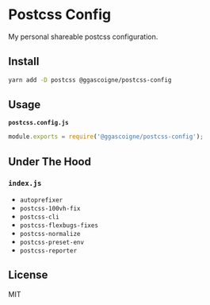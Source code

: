 # Postcss Config

My personal shareable postcss configuration.

## Install

```bash
yarn add -D postcss @ggascoigne/postcss-config
```

## Usage

**`postcss.config.js`**

```js
module.exports = require('@ggascoigne/postcss-config');
```

## Under The Hood

### `index.js`

- `autoprefixer`
- `postcss-100vh-fix`
- `postcss-cli`
- `postcss-flexbugs-fixes`
- `postcss-normalize`
- `postcss-preset-env`
- `postcss-reporter`

## License

MIT
